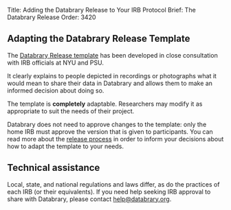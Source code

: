 Title: Adding the Databrary Release to Your IRB Protocol
Brief: The Databrary Release
Order: 3420

## Adapting the Databrary Release Template 

The [Databrary Release template](|filename|../policies/release-template.mdi) has been developed in close consultation with IRB officials at NYU and PSU.

It clearly explains to people depicted in recordings or photographs what it would mean to share their data in Databrary and allows them to make an informed decision about doing so.

The template is **completely** adaptable.
Researchers may modify it as appropriate to suit the needs of their project.

Databrary does not need to approve changes to the template: only the home IRB must approve the version that is given to participants.
You can read more about the [release process](|filename|obtaining-participant-permissions.md) in order to inform your decisions about how to adapt the template to your needs.

## Technical assistance

Local, state, and national regulations and laws differ, as do the practices of each IRB (or their equivalents).
If you need help seeking IRB approval to share with Databrary, please contact help@databrary.org.

